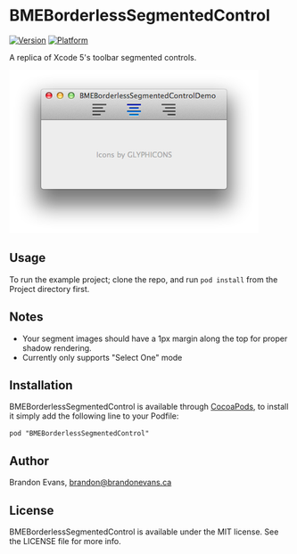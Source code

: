 # BMEBorderlessSegmentedControl

[![Version](http://cocoapod-badges.herokuapp.com/v/BMEBorderlessSegmentedControl/badge.png)](http://cocoadocs.org/docsets/BMEBorderlessSegmentedControl)
[![Platform](http://cocoapod-badges.herokuapp.com/p/BMEBorderlessSegmentedControl/badge.png)](http://cocoadocs.org/docsets/BMEBorderlessSegmentedControl)

A replica of Xcode 5's toolbar segmented controls.

![](preview.png)

## Usage

To run the example project; clone the repo, and run `pod install` from the Project directory first.

## Notes

- Your segment images should have a 1px margin along the top for proper shadow rendering.
- Currently only supports "Select One" mode

## Installation

BMEBorderlessSegmentedControl is available through [CocoaPods](http://cocoapods.org), to install
it simply add the following line to your Podfile:

    pod "BMEBorderlessSegmentedControl"

## Author

Brandon Evans, brandon@brandonevans.ca

## License

BMEBorderlessSegmentedControl is available under the MIT license. See the LICENSE file for more info.

